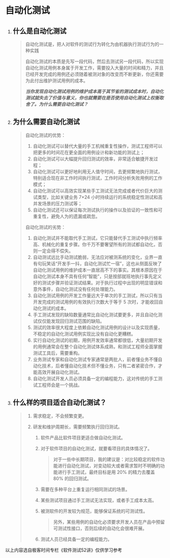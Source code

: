 # 自动化测试

1. ## 什么是自动化测试

   > 自动化测试是，把人对软件的测试行为转化为由机器执行测试行为的一种实践
   >
   > 自动化测试的本质是先写一段代码，然后去测试另一段代码，所以实现自动化测试用例本身属于开发工作，需要投入大量的时间和精力，并且已经开发完成的用例还必须随着被测对象的改变而不断更新，你还需要为此付出维护测试用例的成本。
   >
   > ***当你发现自动化测试用例的维护成本高于其节省的测试成本时，自动化测试就失去了价值与意义，你也就需要在是否使用自动化测试上权衡取舍了。为什么需要自动化测试？***

2. ## 为什么需要自动化测试

   >自动化测试的优势：
   >
   >1. 自动化测试可以替代大量的手工机械重复性操作，测试工程师可以把更多的时间花在更全面的用例设计和新功能的测试上；
   >2. 自动化测试可以大幅提升回归测试的效率，非常适合敏捷开发过程；
   >3. 自动化测试可以更好地利用无人值守时间，去更频繁地执行测试，特别适合现在非工作时间执行测试，工作时间分析失败用例的工作模式；
   >4. 自动化测试可以高效实现某些手工测试无法完成或者代价巨大的测试类型，比如关键业务 7×24 小时持续运行的系统稳定性测试和高并发场景的压力测试等；
   >5. 自动化测试还可以保证每次测试执行的操作以及验证的一致性和可重复性，避免人为的遗漏或疏忽。
   >
   >自动化测试的劣势：
   >
   >1. 自动化测试并不能取代手工测试，它只能替代手工测试中执行频率高、机械化的重复步骤。你千万不要奢望所有的测试都自动化，否则一定会得不偿失。
   >2. 自动测试远比手动测试脆弱，无法应对被测系统的变化，业界一直有句玩笑话“开发手一抖，自动化测试忙一宿”，这也从侧面反映了自动化测试用例的维护成本一直居高不下的事实。其根本原因在于自动化测试本身不具有任何“智能”，只是按部就班地执行事先定义好的测试步骤并验证测试结果。对于执行过程中出现的明显错误和意外事件，自动化测试没有任何处理能力。
   >3. 自动化测试用例的开发工作量远大于单次的手工测试，所以只有当开发完成的测试用例的有效执行次数大于等于 5 次时，才能收回自动化测试的成本。
   >4. 手工测试发现的缺陷数量通常比自动化测试要更多，并且自动化测试仅仅能发现回归测试范围的缺陷。
   >5. 测试的效率很大程度上依赖自动化测试用例的设计以及实现质量，不稳定的自动化测试用例实现比没有自动化更糟糕。
   >6. 实行自动化测试的初期，用例开发效率通常都很低，大量初期开发的用例通常会在整个自动化测试体系成熟，和测试工程师全面掌握测试工具后，需要重构。
   >7. 业务测试专家和自动化测试专家通常是两批人，前者懂业务不懂自动化技术，后者懂自动化技术但不懂业务，只有二者紧密合作，才能高效开展自动化测试。
   >8. 自动化测试开发人员必须具备一定的编程能力，这对传统的手工测试工程师会是一个挑战。

3. ## 什么样的项目适合自动化测试？

   > 1. 需求稳定，不会频繁变更。
   >
   > 2. 研发和维护周期长，需要频繁执行回归测试。
   >
   >    1. 软件产品比软件项目更适合做自动化测试。
   >
   >    2. 对于软件项目的自动化测试，就要看项目的具体情况了。
   >
   >       > 对于一些中长期项目，我的建议是：对比较稳定的软件功能进行自动化测试，对变动较大或者需求暂时不明确的功能进行手工测试，最终目标是用 20% 的精力去覆盖 80% 的回归测试。
   >
   >    3. 需要在多种平台上重复运行相同测试的场景。
   >
   >    4. 某些测试项目通过手工测试无法实现，或者手工成本太高。
   >
   >    5. 被测软件的开发较为规范，能够保证系统的可测试性。
   >
   >       > 另外，某些用例的自动化必须要求开发人员在产品中预留可测试性接口，否则后续的自动化会很难开展。
   >
   >    6. 测试人员已经具备一定的编程能力。

以上内容选自极客时间专栏《软件测试52讲》仅供学习参考